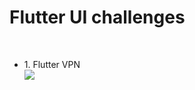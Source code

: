 #  Flutter UI challenges 
<br>
<ul>
  <li>1. Flutter VPN</li>
  <img src="https://twitter.com/i/status/1215855208502349824"/>
